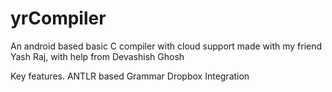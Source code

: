 yrCompiler
==========

An android based basic C compiler with cloud support made with my friend Yash Raj, with help from Devashish Ghosh

Key features.
ANTLR based Grammar
Dropbox Integration
